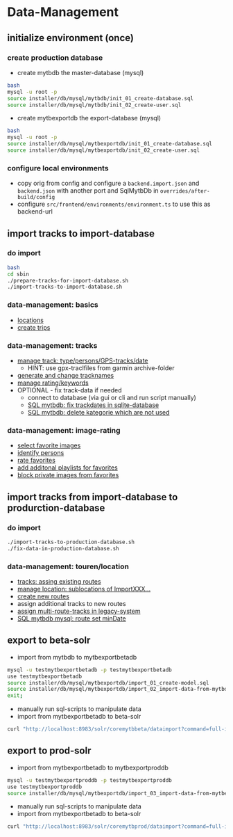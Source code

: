 # Data-Management

## initialize environment (once)

### create production database
- create mytbdb the master-database (mysql)
```bash
bash
mysql -u root -p 
source installer/db/mysql/mytbdb/init_01_create-database.sql
source installer/db/mysql/mytbdb/init_02_create-user.sql
```
- create mytbexportdb the export-database (mysql)
```bash
bash
mysql -u root -p 
source installer/db/mysql/mytbexportdb/init_01_create-database.sql
source installer/db/mysql/mytbexportdb/init_02_create-user.sql
``` 

### configure local environments
- copy orig from config and configure a ```backend.import.json``` and ```backend.json``` with another port and SqlMytbDb in ```overrides/after-build/config```
- configure ```src/frontend/environments/environment.ts``` to use this as backend-url 

## import tracks to import-database 

### do import
```bash
bash
cd sbin
./prepare-tracks-for-import-database.sh
./import-tracks-to-import-database.sh
```

### data-management: basics 
- [locations](http://localhost:4002/mytbdev/de/tdoc/search/jederzeit/ueberall/alles/egal/ungefiltert/relevance/location/10/1)
- [create trips](http://localhost:4002/mytbdev/de/tdocadmin/create/TRIP)

### data-management: tracks 
- [manage track: type/persons/GPS-tracks/date](http://localhost:4002/mytbdev/de/tdoc/search/jederzeit/ueberall/alles/egal/ungefiltert/relevance/track/10/1) 
  - HINT: use gpx-traclfiles from garmin archive-folder
- [generate and change tracknames](http://localhost:4002/mytbdev/de/tdoc/search/jederzeit/ueberall/alles/egal/ungefiltert/relevance/track/10/1)
- [manage rating/keywords](http://localhost:4002/mytbdev/de/tdoc/search/jederzeit/ueberall/alles/egal/ungefiltert/relevance/track/10/1)
- OPTIONAL - fix track-data if needed
  - connect to database (via gui or cli and run script manually)
  - [SQL mytbdb: fix trackdates in sqlite-database](installer/db/sqlite/mytbdb/fix-trackdates-by-imagedates.sql)
  - [SQL mytbdb: delete kategorie which are not used](installer/db/sqlite/mytbdb/delete-tracks-unused.sql)

### data-management: image-rating
- [select favorite images](http://localhost:4002/mytbdev/de/tdoc/search/jederzeit/ueberall/alles/egal/ungefiltert/relevance/track/10/1)
- [identify persons](http://localhost:4002/mytbdev/de/tdoc/search/jederzeit/ueberall/alles/egal/ungefiltert/relevance/track/10/1)
- [rate favorites](http://localhost:4002/mytbdev/de/sections/start/search/jederzeit/ueberall/alles/egal/personalRateOverall:5,6,7,8,9,10,11,12,13,14,15/dateAsc/image/99/1)
- [add additonal playlists for favorites](http://localhost:4002/mytbdev/de/sections/start/search/jederzeit/ueberall/alles/egal/personalRateOverall:5,6,7,8,9,10,11,12,13,14,15/dateAsc/image/99/1)
- [block private images from favorites](http://localhost:4002/mytbdev/de/sections/start/search/jederzeit/ueberall/alles/egal/personalRateOverall:5,6,7,8,9,10,11,12,13,14,15/dateAsc/image/99/1)

## import tracks from import-database to produrction-database 

### do import
```bash
./import-tracks-to-production-database.sh
./fix-data-in-production-database.sh
```

### data-management: touren/location
- [tracks: assing existing routes](http://localhost:4002/mytbdev/de/tdoc/search/jederzeit/ueberall/alles/egal/route_id_is:1/date/track/50/1)
- [manage location: sublocations of ImportXXX...](http://localhost:4002/mytbdev/de/tdoc/search/jederzeit/ueberall/alles/Import/egal/date/location/10/1)
- [create new routes](http://localhost:4002/mytbdev/de/tdoc/search/jederzeit/ueberall/alles/egal/route_id_is:1/ratePers/track/50/1)
- assign additional tracks to new routes
- [assign multi-route-tracks in legacy-system](http://localhost:8080/mediadb2/admin/Kategorie_TourEdit.do?CURTABLE=KATEGORIE&CURPAGE=popupshowkategorietouren&CURID=2316)
- [SQL mytbdb mysql: route set minDate](installer/db/mysql/mytbdb/update-tour-min-dates.sql)

## export to beta-solr
- import from mytbdb to mytbexportbetadb
```bash
mysql -u testmytbexportbetadb -p testmytbexportbetadb
use testmytbexportbetadb
source installer/db/mysql/mytbexportdb/import_01_create-model.sql
source installer/db/mysql/mytbexportdb/import_02_import-data-from-mytbdb-to-mytbexportbetadb.sql;
exit;
```
- manually run sql-scripts to manipulate data
- import from mytbexportbetadb to beta-solr
```bash
curl "http://localhost:8983/solr/coremytbbeta/dataimport?command=full-import&clean=true&commit=true&optimize=true&synchronous=true&verbose=true"
```

## export to prod-solr
- import from mytbexportbetadb to mytbexportproddb
```bash
mysql -u testmytbexportproddb -p testmytbexportproddb
use testmytbexportproddb
source installer/db/mysql/mytbexportdb/import_03_import-data-from-mytbexportbetadb-to-mytbexportproddb.sql;
```
- manually run sql-scripts to manipulate data
- import from mytbexportbetadb to beta-solr
```bash
curl "http://localhost:8983/solr/coremytbprod/dataimport?command=full-import&clean=true&commit=true&optimize=true&synchronous=true&verbose=true"
```
